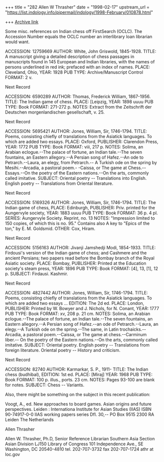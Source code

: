 +++
title = "282 Allen W Thrasher"
date = "1998-02-17"
upstream_url = "https://list.indology.info/pipermail/indology/1998-February/010878.html"

+++
[Archive link](https://list.indology.info/pipermail/indology/1998-February/010878.html)

Some misc. references on Indian chess off FirstSearch (OCLC).  The
Accession Number equals the OCLC number an interlibrary loan librarian
would want.

ACCESSION: 12759669
   AUTHOR: White, John Griswold, 1845-1928.
    TITLE: A manuscript giving a detailed description of chess passages in
           manuscripts found in 145 European and Indian libraries, with the
           names of persons underlined in red ink;
           prefaced with an index of names.
    PLACE: Cleveland, Ohio,
     YEAR: 1928
 PUB TYPE: Archive/Manuscript Control
   FORMAT: 2 v.

 Next Record

ACCESSION: 6590289
   AUTHOR: Thomas, Frederick William, 1867-1956.
    TITLE: The Indian game of chess.
    PLACE: [Leipzig,
     YEAR: 1898 uuuu
 PUB TYPE: Book
   FORMAT: 271-272 p.
    NOTES: Extract from the Zeitschrift der Deutschen morgenlandischen
           gesellschaft, v. 25.

 Next Record

ACCESSION: 5695421
   AUTHOR: Jones, William, Sir, 1746-1794.
    TITLE: Poems, consisting chiefly of translations from the Asiatick
           languages.
           To which are added two essays.
    PLACE: Oxford,
PUBLISHER: Clarendon Press,
     YEAR: 1772
 PUB TYPE: Book
   FORMAT: viii, 217 p.
    NOTES: Solima, an Arabian eclogue.--The palace of fortune, an Indian
           tale.--The seven fountains, an Eastern allegory.--A Persian song
           of Hafez.--An ode to Petrarch.--Laura, an elegy, from Petrarch.--
           A Turkish ode on the spring by Mesihi.--Arcadia, a pastoral poem.-
           -Caissa, or The game at Chess.--Essays.--On the poetry of the
           Eastern nations.--On the arts, commonly called imitative.
  SUBJECT: Oriental poetry -- Translations into English.
           English poetry -- Translations from Oriental literature.

 Next Record

ACCESSION: 5169326
   AUTHOR: Jones, William, Sir, 1746-1794.
    TITLE: The Indian game of chess,
    PLACE: Edinburgh,
PUBLISHER: Priv. printed for the Aungervyle society,
     YEAR: 1883 uuuu
 PUB TYPE: Book
   FORMAT: 36 p. 4 pl.
   SERIES: Aungervyle Society. Reprint, no. 13
    NOTES: "Impression limited to 150 copies, of which this is no. 95."
           Contains also A key to "Epics of the ton," by E. M. Goldsmid.
    OTHER: Cox, Hiram.

 Next Record

ACCESSION: 5156163
   AUTHOR: Jivanji Jamshedji Modi, 1854-1933.
    TITLE: Firdousi's version of the Indian game of chess;
           and Cashmere and the ancient Persians; two papers read before the
           Bombay branch of the Royal Asiatic society.
    PLACE: Bombay,
PUBLISHER: Printed at the Education society's steam press,
     YEAR: 1896
 PUB TYPE: Book
   FORMAT: [4], 13, [1], 12 p.
  SUBJECT: Firdausi.
           Kashmir.

 Next Record

ACCESSION: 4827442
   AUTHOR: Jones, William, Sir, 1746-1794.
    TITLE: Poems, consisting chiefly of translations from the Asiatick
           languages.
           To which are added two essays ...
  EDITION: The 2d ed.
    PLACE: London,
PUBLISHER: Printed by W. Bowyer and J. Nichols, for N. Conant,
     YEAR: 1777
 PUB TYPE: Book
   FORMAT: xv, 208 p. 21 cm.
    NOTES: Solima, an Arabian eclogue.--The palace of fortune, an Indian
           tale.--The seven fountains, an Eastern allegory.--A Persian song
           of Hafez.--an ode of Petrarch.--Laura, an elegy.--A Turkish ode
           on the spring.--The same, in Latin trochaicks.--Arcadia, a
           pastoral poem.--Caissa, or The game at chess.--Carminum liber.--
           On the poetry of the Eastern nations.--On the arts, commonly
           called imitative.
  SUBJECT: Oriental poetry.
           English poetry -- Translations from foreign literature.
           Oriental poetry -- History and criticism.

 Next Record

ACCESSION: 82740
   AUTHOR: Karmarkar, S. P., 1911-
    TITLE: The Indian chess (budhibal),
  EDITION: 1st ed.
    PLACE: [Miraj]
     YEAR: 1968
 PUB TYPE: Book
   FORMAT: 100 p. illus., ports. 23 cm.
    NOTES: Pages 93-100 are blank for notes.
  SUBJECT: Chess -- Variants.

Also, there might be something on the subject in this recent publication:

Voogt, A., ed.
New approaches to board games.  Asian origins and future perspectives.
Leiden : Internationa Institute for Asian Studies (IIAS)
ISBN 90-74917-0-0
IIAS working papers series
Dfl. 30,--
PO Box 9515
2300 RA
Leiden
The Netherlands

Allen Thrasher


Allen W. Thrasher, Ph.D,
Senior Reference Librarian
Southern Asia Section
Asian Division
LJ150
Library of Congress
101 Independence Ave., SE
Washington, DC 20540-4810
tel. 202-707-3732
fax  202-707-1724
athr at loc.gov



